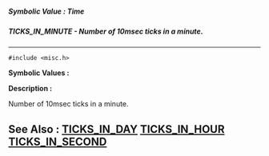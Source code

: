 ##### Symbolic Value : Time
##### TICKS_IN_MINUTE - Number of 10msec ticks in a minute.
---
```
#include <misc.h>
```

**Symbolic Values :**



**Description :**

Number of 10msec ticks in a minute.


**See Also :**
[TICKS_IN_DAY](/domino-c-api-docs/reference/Symb/TICKS_IN_DAY)
[TICKS_IN_HOUR](/domino-c-api-docs/reference/Symb/TICKS_IN_HOUR)
[TICKS_IN_SECOND](/domino-c-api-docs/reference/Symb/TICKS_IN_SECOND)
---
